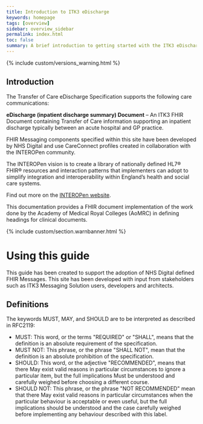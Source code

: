 ```yaml
---
title: Introduction to ITK3 eDischarge
keywords: homepage
tags: [overview]
sidebar: overview_sidebar
permalink: index.html
toc: false
summary: A brief introduction to getting started with the ITK3 eDischarge.
---
```


{% include custom/versions_warning.html %}

## Introduction ##

The Transfer of Care eDischarge  Specification supports the following care communications:

**eDischarge (inpatient discharge summary) Document** – An ITK3 FHIR Document containing Transfer of Care information supporting an inpatient discharge typically between an acute hospital and GP practice.
   
FHIR Messaging components specified within this site have been developed by NHS Digital and use CareConnect profiles created in collaboration with the INTEROPen community.

The INTEROPen vision is to create a library of nationally defined HL7® FHIR® resources and interaction patterns that implementers can adopt to simplify integration and interoperability within England’s health and social care systems.

Find out more on the <a href="http://interopen.org/" target="_blank">INTEROPen website</a>.

This documentation provides a FHIR document implementation of the work done by the Academy of Medical Royal Colleges (AoMRC) in defining headings for clinical documents.
 
{% include custom/section.warnbanner.html %}

# Using this guide #

This guide has been created to support the adoption of NHS Digital defined FHIR Messages. This site has been developed with input from stakeholders such as ITK3 Messaging Solution users, developers and architects.  

## Definitions ##
The keywords MUST, MAY, and SHOULD are to be interpreted as described in RFC2119:

* MUST: This word, or the terms "REQUIRED" or "SHALL", means that the definition is an absolute requirement of the specification.
* MUST NOT: This phrase, or the phrase "SHALL NOT", mean that the definition is an absolute prohibition of the specification.
* SHOULD: This word, or the adjective "RECOMMENDED", means that there May exist valid reasons in particular circumstances to ignore a particular item, but the full implications Must be understood and carefully weighed before choosing a different course.
* SHOULD NOT: This phrase, or the phrase "NOT RECOMMENDED" mean that there May exist valid reasons in particular circumstances when the particular behaviour is acceptable or even useful, but the full implications should be understood and the case carefully weighed before implementing any behaviour described with this label.